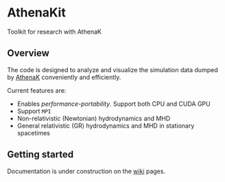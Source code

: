 # AthenaKit

Toolkit for research with AthenaK

## Overview

The code is designed to analyze and visualize the simulation data dumped by [AthenaK](https://github.com/IAS-Astrophysics/athenak) conveniently and efficiently.

Current features are:
- Enables *performance-portability*. Support both CPU and CUDA GPU
- Support `MPI`
- Non-relativistic (Newtonian) hydrodynamics and MHD
- General relativistic (GR) hydrodynamics and MHD in stationary spacetimes

## Getting started

Documentation is under construction on the [wiki](https://github.com/mh-guo/AthenaKit/wiki) pages.
